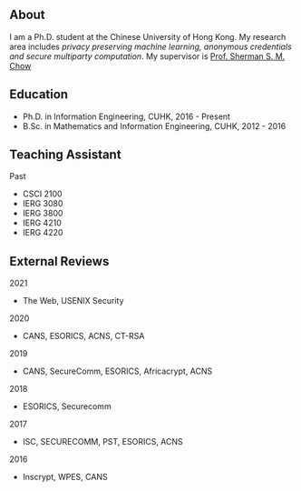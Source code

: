 
## About
I am a Ph.D. student at the Chinese University of Hong Kong. My research area includes *privacy preserving machine learning, anonymous credentials and secure multiparty computation*. My supervisor is [Prof. Sherman S. M. Chow](https://staff.ie.cuhk.edu.hk/~smchow/)

## Education
- Ph.D. in Information Engineering, CUHK, 2016 - Present 
- B.Sc. in Mathematics and Information Engineering, CUHK, 2012 - 2016

## Teaching Assistant

Past 
- CSCI 2100
- IERG 3080
- IERG 3800
- IERG 4210
- IERG 4220

## External Reviews 

 2021
- The Web, USENIX Security 

 2020
- CANS, ESORICS, ACNS, CT-RSA  

 2019
- CANS, SecureComm, ESORICS, Africacrypt, ACNS

 2018
- ESORICS, Securecomm

 2017
- ISC, SECURECOMM, PST, ESORICS, ACNS

 2016
- Inscrypt, WPES, CANS
